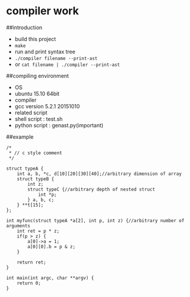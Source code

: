 # compiler work

##introduction
* build this project
 * `make`
* run and print syntax tree
 * `./compiler filename --print-ast`
 * or `cat filename | ./compiler --print-ast`

##compiling environment
* OS
 * ubuntu 15.10 64bit
* compiler
 * gcc version 5.2.1 20151010
* related script
 * shell script : test.sh
 * python script : genast.py(important)

##example
```
/*
 * // c style comment
 */

struct typeA {
	int a, b, *c, d[10][20][30][40];//arbitrary dimension of array
	struct typeB {
		int z;
		struct typeC {//arbitrary depth of nested struct
			int *p;
		} a, b, c;
	} **t[15];
};

int myfunc(struct typeA *a[2], int p, int z) {//arbitrary number of arguments
	int ret = p * z;
	if(p > z) {
		a[0]->a = 1;
		a[0][0].b = p & z;
	}

	return ret;
}

int main(int argc, char **argv) {
	return 0;
}

```
